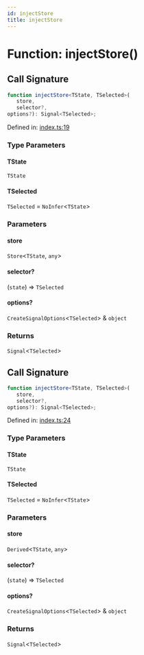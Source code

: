 ```yaml
---
id: injectStore
title: injectStore
---
```


# Function: injectStore()

## Call Signature

```ts
function injectStore<TState, TSelected>(
   store, 
   selector?, 
options?): Signal<TSelected>;
```

Defined in: [index.ts:19](https://github.com/TanStack/store/blob/main/packages/angular-store/src/index.ts#L19)

### Type Parameters

#### TState

`TState`

#### TSelected

`TSelected` = `NoInfer`\<`TState`\>

### Parameters

#### store

`Store`\<`TState`, `any`\>

#### selector?

(`state`) => `TSelected`

#### options?

`CreateSignalOptions`\<`TSelected`\> & `object`

### Returns

`Signal`\<`TSelected`\>

## Call Signature

```ts
function injectStore<TState, TSelected>(
   store, 
   selector?, 
options?): Signal<TSelected>;
```

Defined in: [index.ts:24](https://github.com/TanStack/store/blob/main/packages/angular-store/src/index.ts#L24)

### Type Parameters

#### TState

`TState`

#### TSelected

`TSelected` = `NoInfer`\<`TState`\>

### Parameters

#### store

`Derived`\<`TState`, `any`\>

#### selector?

(`state`) => `TSelected`

#### options?

`CreateSignalOptions`\<`TSelected`\> & `object`

### Returns

`Signal`\<`TSelected`\>
